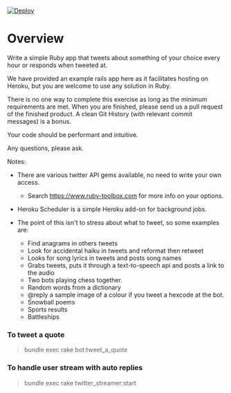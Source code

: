 [![Deploy](https://www.herokucdn.com/deploy/button.png)](https://heroku.com/deploy)
# Overview #

Write a simple Ruby app that tweets about something of your choice every hour or responds when tweeted at.

We have provided an example rails app here as it facilitates hosting on Heroku, but you are welcome to use any solution in Ruby.

There is no one way to complete this exercise as long as the minimum requirements are met.
When you are finished, please send us a pull request of the finished product.
A clean Git History (with relevant commit messages) is a bonus.

Your code should be performant and intuitive.

Any questions, please ask.

Notes:
  - There are various twitter API gems available, no need to write your own access.
      - Search https://www.ruby-toolbox.com for more info on your options.

  - Heroku Scheduler is a simple Heroku add-on for background jobs.

  - The point of this isn't to stress about what to tweet, so some examples are:
    - Find anagrams in others tweets
    - Look for accidental haiku in tweets and reformat then retweet
    - Looks for song lyrics in tweets and posts song names
    - Grabs tweets, puts it through a text-to-speech api and posts a link to the audio
    - Two bots playing chess together.
    - Random words from a dictionary
    - @reply a sample image of a colour if you tweet a hexcode at the bot.
    - Snowball poems 
    - Sports results
    - Battleships

### To tweet a quote ###
> bundle exec rake bot:tweet\_a\_quote

### To handle user stream with auto replies ###
> bundle exec rake twitter\_streamer:start
